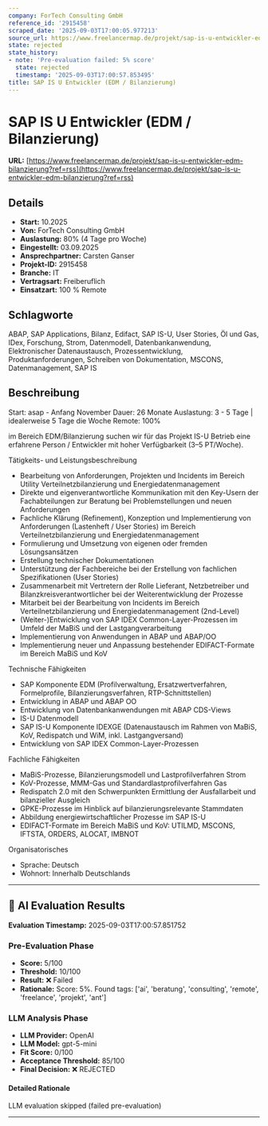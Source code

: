 ```yaml
---
company: ForTech Consulting GmbH
reference_id: '2915458'
scraped_date: '2025-09-03T17:00:05.977213'
source_url: https://www.freelancermap.de/projekt/sap-is-u-entwickler-edm-bilanzierung?ref=rss
state: rejected
state_history:
- note: 'Pre-evaluation failed: 5% score'
  state: rejected
  timestamp: '2025-09-03T17:00:57.853495'
title: SAP IS U Entwickler (EDM / Bilanzierung)
---
```



# SAP IS U Entwickler (EDM / Bilanzierung)
**URL:** [https://www.freelancermap.de/projekt/sap-is-u-entwickler-edm-bilanzierung?ref=rss](https://www.freelancermap.de/projekt/sap-is-u-entwickler-edm-bilanzierung?ref=rss)
## Details
- **Start:** 10.2025
- **Von:** ForTech Consulting GmbH
- **Auslastung:** 80% (4 Tage pro Woche)
- **Eingestellt:** 03.09.2025
- **Ansprechpartner:** Carsten Ganser
- **Projekt-ID:** 2915458
- **Branche:** IT
- **Vertragsart:** Freiberuflich
- **Einsatzart:** 100
                                                % Remote

## Schlagworte
ABAP, SAP Applications, Bilanz, Edifact, SAP IS-U, User Stories, Öl und Gas, IDex, Forschung, Strom, Datenmodell, Datenbankanwendung, Elektronischer Datenaustausch, Prozessentwicklung, Produktanforderungen, Schreiben von Dokumentation, MSCONS, Datenmanagement, SAP IS

## Beschreibung
Start: asap - Anfang November
Dauer: 26 Monate
Auslastung: 3 - 5 Tage | idealerweise 5 Tage die Woche
Remote: 100%

im Bereich EDM/Bilanzierung suchen wir für das Projekt IS-U Betrieb eine erfahrene Person / Entwickler mit hoher Verfügbarkeit (3–5 PT/Woche).

Tätigkeits- und Leistungsbeschreibung

- Bearbeitung von Anforderungen, Projekten und Incidents im Bereich Utility Verteilnetzbilanzierung und Energiedatenmanagement
- Direkte und eigenverantwortliche Kommunikation mit den Key-Usern der Fachabteilungen zur Beratung bei Problemstellungen und neuen Anforderungen
- Fachliche Klärung (Refinement), Konzeption und Implementierung von Anforderungen (Lastenheft / User Stories) im Bereich Verteilnetzbilanzierung und Energiedatenmanagement
- Formulierung und Umsetzung von eigenen oder fremden Lösungsansätzen
- Erstellung technischer Dokumentationen
- Unterstützung der Fachbereiche bei der Erstellung von fachlichen Spezifikationen (User Stories)
- Zusammenarbeit mit Vertretern der Rolle Lieferant, Netzbetreiber und Bilanzkreisverantwortlicher bei der Weiterentwicklung der Prozesse
- Mitarbeit bei der Bearbeitung von Incidents im Bereich Verteilnetzbilanzierung und Energiedatenmanagement (2nd-Level)
- (Weiter-)Entwicklung von SAP IDEX Common-Layer-Prozessen im Umfeld der MaBiS und der Lastgangverarbeitung
- Implementierung von Anwendungen in ABAP und ABAP/OO
- Implementierung neuer und Anpassung bestehender EDIFACT-Formate im Bereich MaBiS und KoV

Technische Fähigkeiten

- SAP Komponente EDM (Profilverwaltung, Ersatzwertverfahren, Formelprofile, Bilanzierungsverfahren, RTP-Schnittstellen)
- Entwicklung in ABAP und ABAP OO
- Entwicklung von Datenbankanwendungen mit ABAP CDS-Views
- IS-U Datenmodell
- SAP IS-U Komponente IDEXGE (Datenaustausch im Rahmen von MaBiS, KoV, Redispatch und WiM, inkl. Lastgangversand)
- Entwicklung von SAP IDEX Common-Layer-Prozessen

Fachliche Fähigkeiten

- MaBiS-Prozesse, Bilanzierungsmodell und Lastprofilverfahren Strom
- KoV-Prozesse, MMM-Gas und Standardlastprofilverfahren Gas
- Redispatch 2.0 mit den Schwerpunkten Ermittlung der Ausfallarbeit und bilanzieller Ausgleich
- GPKE-Prozesse im Hinblick auf bilanzierungsrelevante Stammdaten
- Abbildung energiewirtschaftlicher Prozesse im SAP IS-U
- EDIFACT-Formate im Bereich MaBiS und KoV: UTILMD, MSCONS, IFTSTA, ORDERS, ALOCAT, IMBNOT

Organisatorisches

- Sprache: Deutsch
- Wohnort: Innerhalb Deutschlands

---

## 🤖 AI Evaluation Results

**Evaluation Timestamp:** 2025-09-03T17:00:57.851752

### Pre-Evaluation Phase
- **Score:** 5/100
- **Threshold:** 10/100
- **Result:** ❌ Failed
- **Rationale:** Score: 5%. Found tags: ['ai', 'beratung', 'consulting', 'remote', 'freelance', 'projekt', 'ant']

### LLM Analysis Phase
- **LLM Provider:** OpenAI
- **LLM Model:** gpt-5-mini
- **Fit Score:** 0/100
- **Acceptance Threshold:** 85/100
- **Final Decision:** ❌ REJECTED

#### Detailed Rationale
LLM evaluation skipped (failed pre-evaluation)

---
